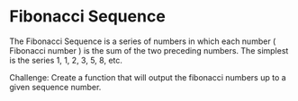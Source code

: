 # Fibonacci Sequence

The Fibonacci Sequence is a series of numbers in which each number ( Fibonacci number ) is the sum of the two preceding numbers. The simplest is the series 1, 1, 2, 3, 5, 8, etc.

Challenge:
Create a function that will output the fibonacci numbers up to a given sequence number.
